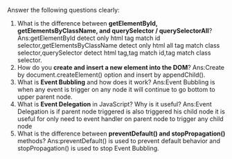 Answer the following questions clearly:

1. What is the difference between **getElementById, getElementsByClassName, and querySelector / querySelectorAll**?
   Ans:getElementById detect only html tag match id selector,getElementsByClassName detect only html all tag match class selector,querySelector detect html tag,tag match id,tag match class selector.
2. How do you **create and insert a new element into the DOM**?
   Ans:Create by document.createElement() option and insert by appendChild().
3. What is **Event Bubbling** and how does it work?
   Ans:Event Bubbling is when any event is trigger on any node it will continue to go bottom to upper parent node.
4. What is **Event Delegation** in JavaScript? Why is it useful?
   Ans:Event Delegation is if parent node triggered is also triggered his child node it is useful for only need to event handler on parent node to trigger any child node
5. What is the difference between **preventDefault() and stopPropagation()** methods?
   Ans:preventDefault() is used to prevent default behavior and stopPropagation() is used to stop Event Bubbling.
